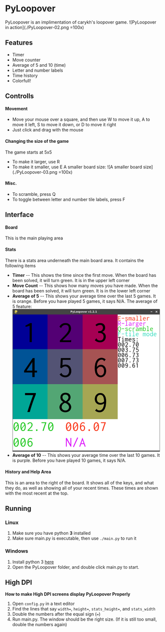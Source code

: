 # PyLoopover
PyLoopover is an implimentation of carykh's loopover game.
![PyLoopover in action](./PyLoopover-02.png =100x)
## Features
- Timer
- Move counter
- Average of 5 and 10 (time)
- Letter and number labels
- Time history
- Colorfull!
## Controlls
#### Movement
- Move your mouse over a square, and then use W to move it up, A to move it left, S to move it down, or D to move it right
- Just click and drag with the mouse
#### Changing the size of the game
The game starts at 5x5
- To make it larger, use R
- To make it smaller, use E
A smaller board size:
![A smaller board size](./PyLoopover-03.png =100x)
#### Misc.
- To scramble, press Q
- To toggle between letter and number tile labels, press F
## Interface
#### Board
This is the main playing area
#### Stats
There is a stats area underneath the main board area.
It contains the following items
- **Timer** -- This shows the time since the first move.  When the board has been solved, it will turn green.
It is in the upper left corner
- **Move Count** -- This shows how many moves you have made.  When the board has been solved, it will turn green.
It is in the lower left corner
- **Average of 5** -- This shows your average time over the last 5 games.  It is orange.
Before you have played 5 games, it says N/A.
The average of 5 feature:
![A demonstration of this feature](./PyLoopover-04.png)
- **Average of 10** -- This shows your average time over the last 10 games. It is purple.
Before you have played 10 games, it says N/A.
#### History and Help Area
This is an area to the right of the board.
It shows all of the keys, and what they do, as well as showing all of your recent times.
These times are shown with the most recent at the top.
## Running
### Linux
1. Make sure you have python **3** installed
2. Make sure main.py is executable, then use `./main.py` to run it
### Windows
1. Install python 3 [here](https://www.python.org/downloads/release/python-372/)
2. Open the PyLoopover folder, and double click main.py to start.
## High DPI
**How to make High DPI screens display PyLoopover Properly**
1. Open `config.py` in a text editor
2. Find the lines that say `width=`, `height=`, `stats_height=`, and `stats_width`
3. Double the numbers after the equal sign (`=`)
4. Run main.py. The window should be the right size. (If it is still too small, double the numbers again)
